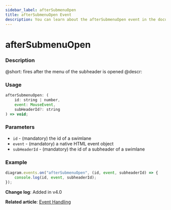 ```yaml
---
sidebar_label: afterSubmenuOpen
title: afterSubmenuOpen Event
description: You can learn about the afterSubmenuOpen event in the documentation of the DHTMLX JavaScript Diagram library. Browse developer guides and API reference, try out code examples and live demos, and download a free 30-day evaluation version of DHTMLX Diagram.
---
```


# afterSubmenuOpen

### Description

@short: fires after the menu of the subheader is opened
@descr:


### Usage

~~~js
afterSubmenuOpen: (
    id: string | number, 
    event: MouseEvent, 
    subHeaderId?: string
) => void;
~~~

### Parameters

- `id` - (mandatory) the id of a swimlane
- `event` - (mandatory) a native HTML event object
- `subHeaderId` - (mandatory) the id of a subheader of a swimlane

### Example

~~~js
diagram.events.on("afterSubmenuOpen", (id, event, subheaderId) => {
    console.log(id, event, subheaderId);
});
~~~

**Change log**: Added in v4.0

**Related article**: [Event Handling](../../../guides/event_handling/)